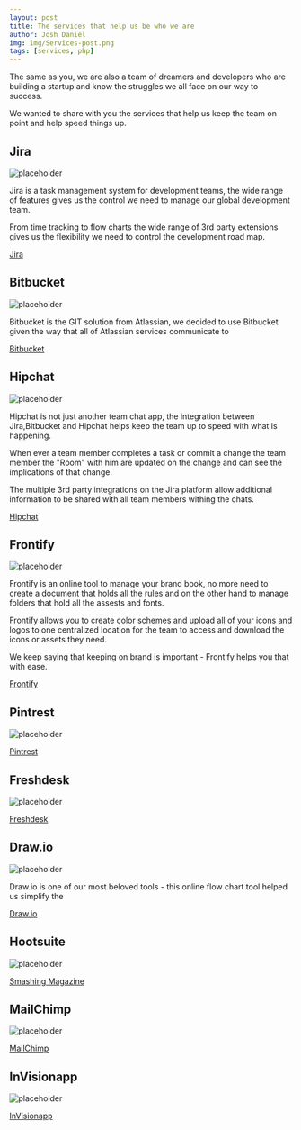 ```yaml
---
layout: post
title: The services that help us be who we are
author: Josh Daniel
img: img/Services-post.png
tags: [services, php]
---
```


The same as you, we are also a team of dreamers and developers who are building a startup and know the struggles we all face on our way to success. 

We wanted to share with you the services that help us keep the team on point and help speed things up.



## Jira
![placeholder](http://blog.coriunder.com/img/Jira.png "Medium example image")

Jira is a task management system for development teams, the wide range of features gives us the control we need to manage our global development team. 

From time tracking to flow charts the wide range of 3rd party extensions gives us the flexibility we need to control the development road map.

[Jira](https://www.Jira.com)



## Bitbucket
![placeholder](http://blog.coriunder.com/img/Bitbucket.png "Medium example image")

Bitbucket is the GIT solution from Atlassian, we decided to use Bitbucket given the way that all of Atlassian services communicate to   

[Bitbucket](https://www.Bitbucket.com)



## Hipchat
![placeholder](http://blog.coriunder.com/img/Hipchat.png "Medium example image")

Hipchat is not just another team chat app, the integration between Jira,Bitbucket and Hipchat helps keep the team up to speed with what is happening. 

When ever a team member completes a task or commit a change the team member the "Room" with him are updated on the change and can see the implications of that change.

The multiple 3rd party integrations on the Jira platform allow additional information to be shared with all team members withing the chats.

[Hipchat](https://www.Hipchat.com)



## Frontify
![placeholder](http://blog.coriunder.com/img/Frontify.png "Medium example image")

Frontify is an online tool to manage your brand book, no more need to create a document that holds all the rules and on the other hand to manage folders that hold all the assests and fonts. 

Frontify allows you to create color schemes and upload all of your icons and logos to one centralized location for the team to access and download the icons or assets they need. 

We keep saying that keeping on brand is important - Frontify helps you that with ease.

[Frontify](https://www.Frontify.com)



## Pintrest
![placeholder](http://blog.coriunder.com/img/Pintrest.png "Medium example image")

[Pintrest](https://www.Pintrest.com)



## Freshdesk
![placeholder](http://blog.coriunder.com/img/Freshdesk.png "Medium example image")

[Freshdesk](https://www.Freshdesk.com)



## Draw.io
![placeholder](http://blog.coriunder.com/img/Drawio.png "Medium example image")

Draw.io is one of our most beloved tools - this online flow chart tool helped us simplify the 

[Draw.io](https://www.Draw.io)



## Hootsuite
![placeholder](http://blog.coriunder.com/img/hootsuite.png "Medium example image")

[Smashing Magazine](https://www.hootsuite.com)

## MailChimp
![placeholder](http://blog.coriunder.com/img/MailChimp.png "Medium example image")

[MailChimp](https://www.MailChimp.com)

## InVisionapp
![placeholder](http://blog.coriunder.com/img/InVisionapp.png "Medium example image")

[InVisionapp](https://www.InVisionapp.com)